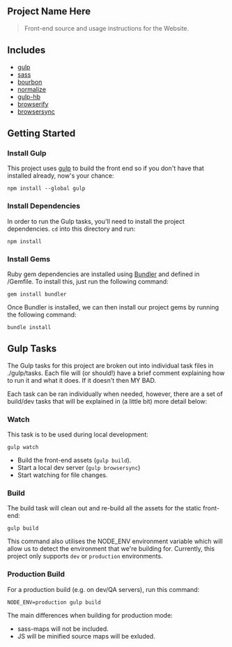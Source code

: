 ## Project Name Here

> Front-end source and usage instructions for the <project name here> Website.

## Includes
- [gulp](http://gulpjs.com/)
- [sass](http://sass-lang.com/)
- [bourbon](http://bourbon.io/)
- [normalize](https://github.com/necolas/normalize.css)
- [gulp-hb](https://github.com/shannonmoeller/gulp-hb)
- [browserify](http://browserify.org/)
- [browsersync](http://www.browsersync.io/)

## Getting Started

### Install Gulp

This project uses [gulp](http://gulpjs.com/) to build the front end so if you don't have that installed already, now's your chance:

`npm install --global gulp`

### Install Dependencies

In order to run the Gulp tasks, you'll need to install the project dependencies. `cd` into this directory and run:

`npm install`

### Install Gems

Ruby gem dependencies are installed using [Bundler](http://bundler.io/) and defined in /Gemfile. To install this, just run the following command:

`gem install bundler`

Once Bundler is installed, we can then install our project gems by running the following command:

`bundle install`

## Gulp Tasks

The Gulp tasks for this project are broken out into individual task files in ./gulp/tasks. Each file will (or should!) have a brief comment explaining how to run it and what it does. If it doesn't then MY BAD.

Each task can be ran individually when needed, however, there are a set of build/dev tasks that will be explained in (a little bit) more detail below:

### Watch

This task is to be used during local development:

`gulp watch`

- Build the front-end assets (`gulp build`).
- Start a local dev server (`gulp browsersync`)
- Start watching for file changes.

### Build

The build task will clean out and re-build all the assets for the static front-end:

`gulp build`

This command also utilises the NODE_ENV environment variable which will allow us to detect the environment that we're building for. Currently, this project only supports `dev` or `production` environments.

### Production Build

For a production build (e.g. on dev/QA servers), run this command:

`NODE_ENV=production gulp build`

The main differences when building for production mode:

- sass-maps will not be included.
- JS will be minified source maps will be exluded.